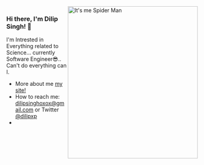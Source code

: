 <img align="right" src="https://github.com/dilipxp/dilipxp/spidy.png" alt="It's me Spider Man" width=342px height=400px />

### Hi there, I'm Dilip Singh! 👋

I'm Intrested in Everything related to Science... currently Software Engineer😎.. Can't do everything can I.

-   More about me [my site!](https://www.dilipxp.me)
-   How to reach me: dilipsinghoxox@gmail.com or Twitter [@dilipxp](https://twitter.com/dilipxp)
-   
